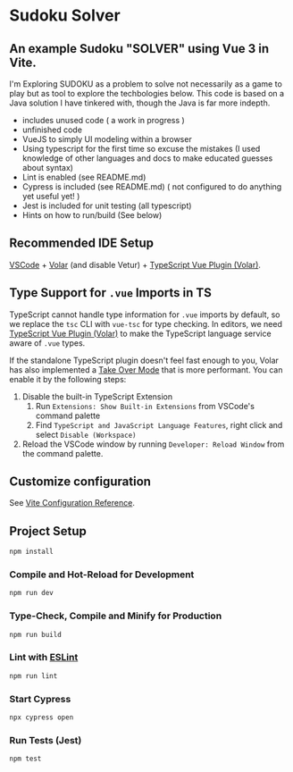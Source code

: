 # Sudoku Solver

## An example Sudoku "SOLVER" using Vue 3 in Vite.

I'm Exploring SUDOKU as a problem to solve not necessarily as a game
to play but as tool to explore the techbologies below. This code is based
on a Java solution I have tinkered with, though the Java is far more indepth.
    
- includes unused code ( a work in progress )
- unfinished code
- VueJS to simply UI modeling within a browser
- Using typescript for the first time so excuse the mistakes
  (I used knowledge of other languages and docs to make
   educated guesses about syntax)
- Lint is enabled (see README.md)
- Cypress is included (see README.md)
  ( not configured to do anything yet useful yet! )
- Jest is included for unit testing (all typescript)
- Hints on how to run/build (See below)

## Recommended IDE Setup

[VSCode](https://code.visualstudio.com/) + [Volar](https://marketplace.visualstudio.com/items?itemName=Vue.volar) (and disable Vetur) + [TypeScript Vue Plugin (Volar)](https://marketplace.visualstudio.com/items?itemName=Vue.vscode-typescript-vue-plugin).

## Type Support for `.vue` Imports in TS

TypeScript cannot handle type information for `.vue` imports by default, so we replace the `tsc` CLI with `vue-tsc` for type checking. In editors, we need [TypeScript Vue Plugin (Volar)](https://marketplace.visualstudio.com/items?itemName=Vue.vscode-typescript-vue-plugin) to make the TypeScript language service aware of `.vue` types.

If the standalone TypeScript plugin doesn't feel fast enough to you, Volar has also implemented a [Take Over Mode](https://github.com/johnsoncodehk/volar/discussions/471#discussioncomment-1361669) that is more performant. You can enable it by the following steps:

1. Disable the built-in TypeScript Extension
    1) Run `Extensions: Show Built-in Extensions` from VSCode's command palette
    2) Find `TypeScript and JavaScript Language Features`, right click and select `Disable (Workspace)`
2. Reload the VSCode window by running `Developer: Reload Window` from the command palette.

## Customize configuration

See [Vite Configuration Reference](https://vitejs.dev/config/).

## Project Setup

```sh
npm install
```

### Compile and Hot-Reload for Development

```sh
npm run dev
```

### Type-Check, Compile and Minify for Production

```sh
npm run build
```

### Lint with [ESLint](https://eslint.org/)

```sh
npm run lint
```

### Start Cypress

```sh
npx cypress open
```

### Run Tests (Jest)

```sh
npm test
```

